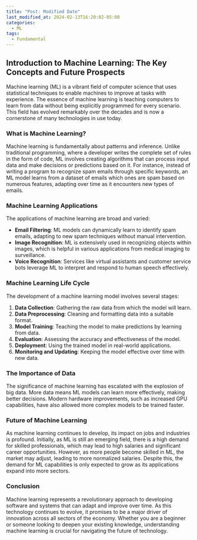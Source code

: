 ```yaml
---
title: "Post: Modified Date"
last_modified_at: 2024-02-13T16:20:02-05:00
categories:
  - ML 
tags:
  - Fundamental
---
```


## Introduction to Machine Learning: The Key Concepts and Future Prospects

Machine learning (ML) is a vibrant field of computer science that uses statistical techniques to enable machines to improve at tasks with experience. The essence of machine learning is teaching computers to learn from data without being explicitly programmed for every scenario. This field has evolved remarkably over the decades and is now a cornerstone of many technologies in use today.

### What is Machine Learning?

Machine learning is fundamentally about patterns and inference. Unlike traditional programming, where a developer writes the complete set of rules in the form of code, ML involves creating algorithms that can process input data and make decisions or predictions based on it. For instance, instead of writing a program to recognize spam emails through specific keywords, an ML model learns from a dataset of emails which ones are spam based on numerous features, adapting over time as it encounters new types of emails.

### Machine Learning Applications

The applications of machine learning are broad and varied:
- **Email Filtering**: ML models can dynamically learn to identify spam emails, adapting to new spam techniques without manual intervention.
- **Image Recognition**: ML is extensively used in recognizing objects within images, which is helpful in various applications from medical imaging to surveillance.
- **Voice Recognition**: Services like virtual assistants and customer service bots leverage ML to interpret and respond to human speech effectively.

### Machine Learning Life Cycle

The development of a machine learning model involves several stages:
1. **Data Collection**: Gathering the raw data from which the model will learn.
2. **Data Preprocessing**: Cleaning and formatting data into a suitable format.
3. **Model Training**: Teaching the model to make predictions by learning from data.
4. **Evaluation**: Assessing the accuracy and effectiveness of the model.
5. **Deployment**: Using the trained model in real-world applications.
6. **Monitoring and Updating**: Keeping the model effective over time with new data.

### The Importance of Data

The significance of machine learning has escalated with the explosion of big data. More data means ML models can learn more effectively, making better decisions. Modern hardware improvements, such as increased GPU capabilities, have also allowed more complex models to be trained faster.

### Future of Machine Learning

As machine learning continues to develop, its impact on jobs and industries is profound. Initially, as ML is still an emerging field, there is a high demand for skilled professionals, which may lead to high salaries and significant career opportunities. However, as more people become skilled in ML, the market may adjust, leading to more normalized salaries. Despite this, the demand for ML capabilities is only expected to grow as its applications expand into more sectors.

### Conclusion

Machine learning represents a revolutionary approach to developing software and systems that can adapt and improve over time. As this technology continues to evolve, it promises to be a major driver of innovation across all sectors of the economy. Whether you are a beginner or someone looking to deepen your existing knowledge, understanding machine learning is crucial for navigating the future of technology.

